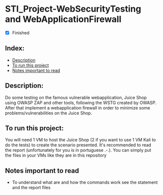 # STI_Project-WebSecurityTesting and WebApplicationFirewall

- [x] Finished

## Index:
- [Description](#description)
- [To run this project](#to-run-this-project)
- [Notes important to read](#notes-important-to-read)

## Description:
Do some testing on the famous vulnerable webapplication, Juice Shop using OWASP ZAP and other tools, following the WSTG created by OWASP. After that implement a webapplication firewall in order to minimize some problems/vulnerabilities on the Juice Shop.

## To run this project:
You will need 1 VM to host the Juice Shop (2 if you want to use 1 VM Kali to do the tests) to create the scenario presented. It's recommended to read the report (unfortunately for you is in portuguese .-.). You can simply put the files in your VMs like they are in this repository

## Notes important to read
- To understand what are and how the commands work see the statement and the report files
